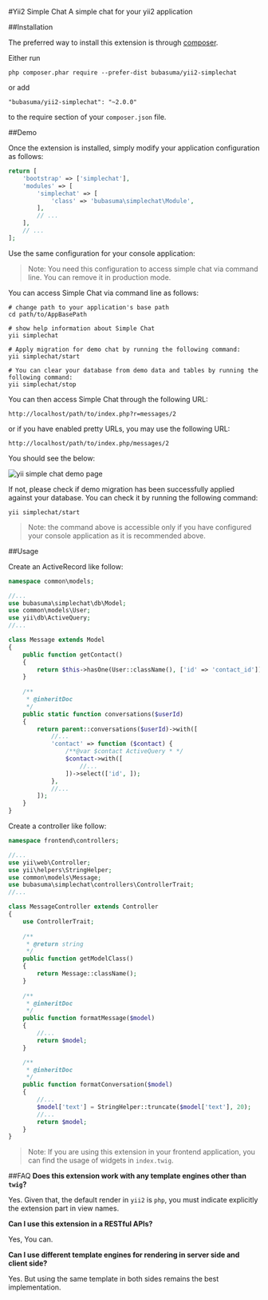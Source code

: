 #Yii2 Simple Chat
A simple chat for your yii2 application

##Installation

The preferred way to install this extension is through [composer](http://getcomposer.org/download/).

Either run

```
php composer.phar require --prefer-dist bubasuma/yii2-simplechat
```

or add

```
"bubasuma/yii2-simplechat": "~2.0.0"
```

to the require section of your `composer.json` file.

##Demo

Once the extension is installed, simply modify your application configuration as follows:

```php
return [
    'bootstrap' => ['simplechat'],
    'modules' => [
        'simplechat' => [
            'class' => 'bubasuma\simplechat\Module',
        ],
        // ...
    ],
    // ...
];
```
Use the same configuration for your console application:

>Note: You need this configuration to access simple chat via command line. You can remove it in production mode.

You can access Simple Chat via command line as follows:

```
# change path to your application's base path
cd path/to/AppBasePath

# show help information about Simple Chat
yii simplechat

# Apply migration for demo chat by running the following command:
yii simplechat/start

# You can clear your database from demo data and tables by running the following command:
yii simplechat/stop
```

You can then access Simple Chat through the following URL:

```
http://localhost/path/to/index.php?r=messages/2
```

or if you have enabled pretty URLs, you may use the following URL:

```
http://localhost/path/to/index.php/messages/2
```

You should see the below:

![yii simple chat demo page](http://i.imgur.com/1YZdjN8.png "yii simple chat demo page")

If not, please check if demo migration has been successfully applied against your database. You can check it by running the following command:

```
yii simplechat/start
```
>Note: the command above is accessible only if you have configured your console application as it is recommended above.

##Usage

Create an ActiveRecord like follow:

```php
namespace common\models;

//...
use bubasuma\simplechat\db\Model;
use common\models\User;
use yii\db\ActiveQuery;
//...

class Message extends Model
{
    public function getContact()
    {
        return $this->hasOne(User::className(), ['id' => 'contact_id']);
    }
    
    /**
     * @inheritDoc
     */
    public static function conversations($userId)
    {
        return parent::conversations($userId)->with([
            //...
            'contact' => function ($contact) {
                /**@var $contact ActiveQuery * */
                $contact->with([
                    //...
                ])->select(['id', ]);
            },
            //...
        ]);
    }
}
```

Create a controller like follow:

```php
namespace frontend\controllers;

//...
use yii\web\Controller;
use yii\helpers\StringHelper;
use common\models\Message;
use bubasuma\simplechat\controllers\ControllerTrait;
//...

class MessageController extends Controller
{
    use ControllerTrait;
    
    /**
     * @return string
     */
    public function getModelClass()
    {
        return Message::className();
    }
    
    /**
     * @inheritDoc
     */
    public function formatMessage($model)
    {
        //...
        return $model;
    }

    /**
     * @inheritDoc
     */
    public function formatConversation($model)
    {
        //...
        $model['text'] = StringHelper::truncate($model['text'], 20);
        //...
        return $model;
    }
}
```
>Note: If you are using this extension in your frontend application, you can find the usage of widgets  in `index.twig`.

##FAQ
**Does this extension work with any template engines other than `twig`?**

Yes. Given that, the default render in `yii2` is `php`, you must indicate explicitly the extension part in view names.

**Can I use this extension in a RESTful APIs?**

Yes, You can. 

**Can I use different template engines for rendering in server side and client side?**

Yes. But using the same template in both sides remains the best implementation.

 